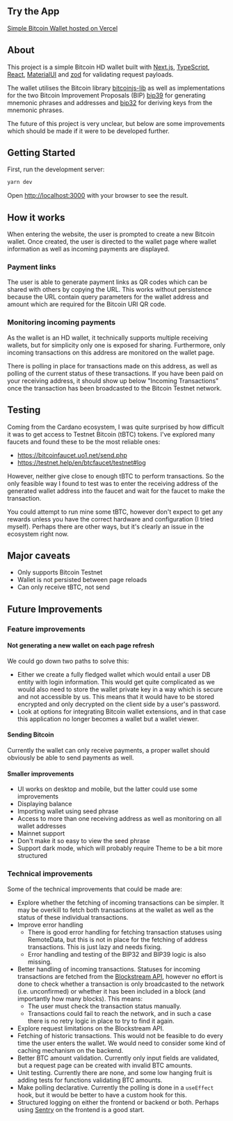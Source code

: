## Try the App

[Simple Bitcoin Wallet hosted on Vercel](https://simple-bitcoin-wallet.vercel.app/onboarding)

## About

This project is a simple Bitcoin HD wallet built with [Next.js](https://nextjs.org), [TypeScript](https://www.typescriptlang.org/), [React](https://react.dev/), [MaterialUI](https://mui.com/material-ui/) and [zod](https://zod.dev/) for validating request payloads.

The wallet utilises the Bitcoin library [bitcoinjs-lib](https://github.com/bitcoinjs/bitcoinjs-lib) as well as implementations for the two Bitcoin Improvement Proposals (BIP) [bip39](https://github.com/bitcoinjs/bip39) for generating mnemonic phrases and addresses and [bip32](https://github.com/bitcoinjs/bip32) for deriving keys from the mnemonic phrases.

The future of this project is very unclear, but below are some improvements which should be made if it were to be developed further.

## Getting Started

First, run the development server:

```bash
yarn dev
```

Open [http://localhost:3000](http://localhost:3000) with your browser to see the result.

## How it works

When entering the website, the user is prompted to create a new Bitcoin wallet. Once created, the user is directed to the wallet page where wallet information as well as incoming payments are displayed.

### Payment links

The user is able to generate payment links as QR codes which can be shared with others by copying the URL. This works without persistence because the URL contain query parameters for the wallet address and amount which are required for the Bitcoin URI QR code.

### Monitoring incoming payments

As the wallet is an HD wallet, it technically supports multiple receiving wallets, but for simplicity only one is exposed for sharing. Furthermore, only incoming transactions on this address are monitored on the wallet page.

There is polling in place for transactions made on this address, as well as polling of the current status of these transactions. If you have been paid on your receiving address, it should show up below "Incoming Transactions" once the transaction has been broadcasted to the Bitcoin Testnet network.

## Testing

Coming from the Cardano ecosystem, I was quite surprised by how difficult it was to get access to Testnet Bitcoin (tBTC) tokens. I've explored many faucets and found these to be the most reliable ones:

- https://bitcoinfaucet.uo1.net/send.php
- https://testnet.help/en/btcfaucet/testnet#log

However, neither give close to enough tBTC to perform transactions. So the only feasible way I found to test was to enter the receiving address of the generated wallet address into the faucet and wait for the faucet to make the transaction.

You could attempt to run mine some tBTC, however don't expect to get any rewards unless you have the correct hardware and configuration (I tried myself). Perhaps there are other ways, but it's clearly an issue in the ecosystem right now.

## Major caveats

- Only supports Bitcoin Testnet
- Wallet is not persisted between page reloads
- Can only receive tBTC, not send

## Future Improvements

### Feature improvements

#### Not generating a new wallet on each page refresh

We could go down two paths to solve this:

- Either we create a fully fledged wallet which would entail a user DB entity with login information. This would get quite complicated as we would also need to store the wallet private key in a way which is secure and not accessible by us. This means that it would have to be stored encrypted and only decrypted on the client side by a user's password.
- Look at options for integrating Bitcoin wallet extensions, and in that case this application no longer becomes a wallet but a wallet viewer.

#### Sending Bitcoin

Currently the wallet can only receive payments, a proper wallet should obviously be able to send payments as well.

#### Smaller improvements

- UI works on desktop and mobile, but the latter could use some improvements
- Displaying balance
- Importing wallet using seed phrase
- Access to more than one receiving address as well as monitoring on all wallet addresses
- Mainnet support
- Don't make it so easy to view the seed phrase
- Support dark mode, which will probably require Theme to be a bit more structured

### Technical improvements

Some of the technical improvements that could be made are:

- Explore whether the fetching of incoming transactions can be simpler. It may be overkill to fetch both transactions at the wallet as well as the status of these individual transactions.
- Improve error handling
  - There is good error handling for fetching transaction statuses using RemoteData, but this is not in place for the fetching of address transactions. This is just lazy and needs fixing.
  - Error handling and testing of the BIP32 and BIP39 logic is also missing.
- Better handling of incoming transactions. Statuses for incoming transactions are fetched from the [Blockstream API](https://blockstream.info/), however no effort is done to check whether a transaction is only broadcasted to the network (i.e. unconfirmed) or whether it has been included in a block (and importantly how many blocks). This means:
  - The user must check the transaction status manually.
  - Transactions could fail to reach the network, and in such a case there is no retry logic in place to try to find it again.
- Explore request limitations on the Blockstream API.
- Fetching of historic transactions. This would not be feasible to do every time the user enters the wallet. We would need to consider some kind of caching mechanism on the backend.
- Better BTC amount validation. Currently only input fields are validated, but a request page can be created with invalid BTC amounts.
- Unit testing. Currently there are none, and some low hanging fruit is adding tests for functions validating BTC amounts.
- Make polling declarative. Currently the polling is done in a `useEffect` hook, but it would be better to have a custom hook for this.
- Structured logging on either the frontend or backend or both. Perhaps using [Sentry](https://sentry.io/welcome/) on the frontend is a good start.
